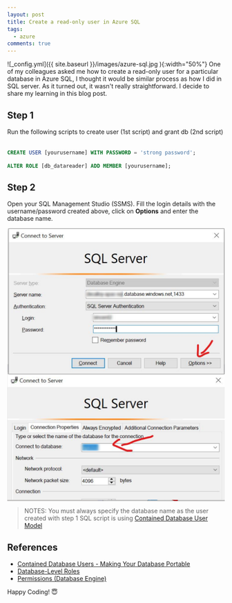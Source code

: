 ```yaml
---
layout: post
title: Create a read-only user in Azure SQL
tags:  
  - azure  
comments: true
---
```


![_config.yml]({{ site.baseurl }}/images/azure-sql.jpg ){:width="50%"}
One of my colleagues asked me how to create a read-only user for a particular database in Azure SQL, I thought it would be similar process as how I did in SQL server. As it turned out, it wasn't really straightforward. I decide to share my learning in this blog post.  
<!--more-->

## Step 1

Run the following scripts to create user (1st script) and grant db (2nd script)

```sql

CREATE USER [yourusername] WITH PASSWORD = 'strong password';

```

```sql
ALTER ROLE [db_datareader] ADD MEMBER [yourusername];
```

## Step 2

Open your SQL Management Studio (SSMS). Fill the login details with the username/password created above, click on **Options** and enter the database name. 

<img src="/images/azure-sql/1.png" width="700" style="display:block"/>
<img src="/images/azure-sql/2.png" width="700" style="display:block"/>

> NOTES: You must always specify the database name as the user created with step 1 SQL script is using [Contained Database User Model](https://docs.microsoft.com/en-us/sql/relational-databases/security/contained-database-users-making-your-database-portable?view=sql-server-ver15)




## References
* [Contained Database Users - Making Your Database Portable](https://docs.microsoft.com/en-us/sql/relational-databases/security/contained-database-users-making-your-database-portable?view=sql-server-ver15)
* [Database-Level Roles](https://docs.microsoft.com/en-us/sql/relational-databases/security/authentication-access/database-level-roles?view=sql-server-ver15)
* [Permissions (Database Engine)](https://docs.microsoft.com/en-us/sql/relational-databases/security/permissions-database-engine?view=sql-server-ver15)

Happy Coding! 😇